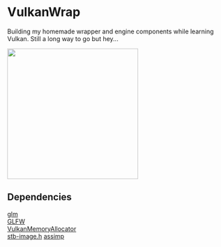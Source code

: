 # VulkanWrap

Building my homemade wrapper and engine components while learning Vulkan.
Still a long way to go but hey... 

<img src="https://i.imgflip.com/4fv6ay.jpg" width="300">

## Dependencies 

[glm](https://github.com/g-truc/glm)  
[GLFW](https://github.com/glfw/glfw)  
[VulkanMemoryAllocator](https://github.com/GPUOpen-LibrariesAndSDKs/VulkanMemoryAllocator)  
[stb-image.h](https://github.com/nothings/stb/blob/master/stb_image.h)
[assimp](https://github.com/assimp/assimp)